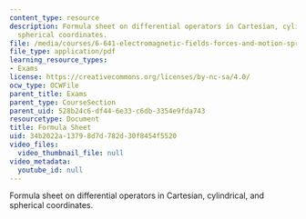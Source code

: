 ```yaml
---
content_type: resource
description: Formula sheet on differential operators in Cartesian, cylindrical, and
  spherical coordinates.
file: /media/courses/6-641-electromagnetic-fields-forces-and-motion-spring-2009/34b2022a13798d7d782d30f8454f5520_MIT6_641s09_study02.pdf
file_type: application/pdf
learning_resource_types:
- Exams
license: https://creativecommons.org/licenses/by-nc-sa/4.0/
ocw_type: OCWFile
parent_title: Exams
parent_type: CourseSection
parent_uid: 528b24c6-df44-6e33-c6db-3354e9fda743
resourcetype: Document
title: Formula Sheet
uid: 34b2022a-1379-8d7d-782d-30f8454f5520
video_files:
  video_thumbnail_file: null
video_metadata:
  youtube_id: null
---
```

Formula sheet on differential operators in Cartesian, cylindrical, and spherical coordinates.